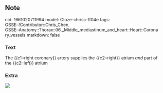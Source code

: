 ## Note
nid: 1661020711994
model: Cloze-chrisc-ff04e
tags: GSSE::!Contributor::Chris_Chen, GSSE::Anatomy::Thorax::06._Middle_mediastinum_and_heart::Heart::Coronary_vessels
markdown: false

### Text
<div class="toggle">
  The {{c1::right coronary}} artery supplies the {{c2::right}}
  atrium <i>and</i> part of the {{c2::left}} atrium
</div>

### Extra
<div>
  <a href= 
  "http://127.0.0.1:53309/Blood%20supply%20to%20the%20heart%2071b1ddb8632d48ce9a4890707d47de05/Untitled%201.png">
  <img src="7b938ccfe3307d26ca384dab7f7e1ee885ff910b.png"></a>
</div>
